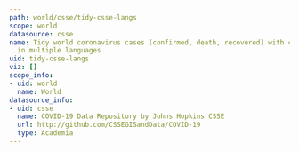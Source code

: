 ```yaml
---
path: world/csse/tidy-csse-langs
scope: world
datasource: csse
name: Tidy world coronavirus cases (confirmed, death, recovered) with country names
  in multiple languages
uid: tidy-csse-langs
viz: []
scope_info:
- uid: world
  name: World
datasource_info:
- uid: csse
  name: COVID-19 Data Repository by Johns Hopkins CSSE
  url: http://github.com/CSSEGISandData/COVID-19
  type: Academia
---
```


